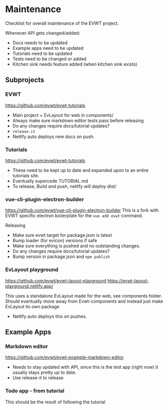 # Maintenance

Checklist for overall maintenance of the EVWT project.

Whenever API gets changed/added:
* Docs needs to be updated
* Example apps need to be updated
* Tutorials need to be updated
* Tests need to be changed or added
* Kitchen sink needs feature added (when kitchen sink exists)


## Subprojects

### EVWT
https://github.com/evwt/evwt-tutorials
* Main project + EvLayout for web in components/
* Always make sure markdown editor tests pass before releasing
* Do any changes require docs/tutorial updates?
* `release-it`
* Netlify auto deploys new docs on push.

### Tutorials
https://github.com/evwt/evwt-tutorials
* These need to be kept up to date and expanded upon to an entire tutorials site.
* Eventually supercede TUTORIAL.md
* To release, Build and push, netlify will deploy dist/

### vue-cli-plugin-electron-builder
https://github.com/evwt/vue-cli-plugin-electron-builder
This is a fork with EVWT specific electron boilerplate for the `vue add evwt` command.

Releasing
* Make sure evwt target for package.json is latest
* Bump loader (for evicon) versions if safe
* Make sure everything is pushed and no outstanding changes.
* Do any changes require docs/tutorial updates?
* Bump version in package.json and `npm publish`

### EvLayout playground
https://github.com/evwt/evwt-layout-playground
https://evwt-layout-playground.netlify.app/

This uses a standalone EvLayout made for the web, see components folder.
Should eventually move away from Evwt-components and instead just make EvLayout its own package
* Netlify auto deploys this on pushes.

## Example Apps

### Markdown editor
https://github.com/evwt/evwt-example-markdown-editor
* Needs to stay updated with API, since this is the test app (right now) it usually stays pretty up to date.
* Use release-it to release

### Todo app - from tutorial
This should be the result of following the tutorial



